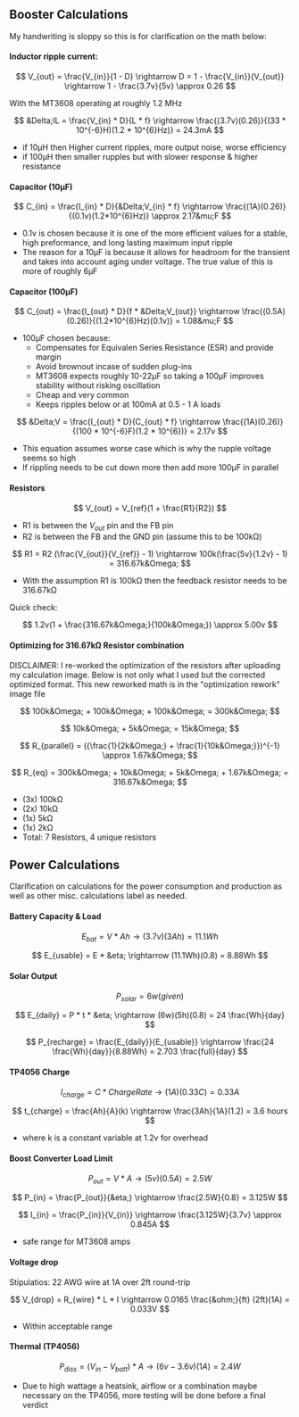 
## Booster Calculations
My handwriting is sloppy so this is for clarification on the math below:

#### Inductor ripple current:
$$
V_{out} = \frac{V_{in}}{1 - D} \rightarrow D = 1 - \frac{V_{in}}{V_{out}} \rightarrow 1 - \frac{3.7v}{5v} \approx 0.26
$$

With the MT3608 operating at roughly 1.2 MHz

$$
&Delta;IL = \frac{V_{in} * D}{L * f} \rightarrow \frac{(3.7v)(0.26)}{(33 * 10^{-6}H)(1.2 * 10^{6}Hz)} = 24.3mA
$$

 * if 10&mu;H then Higher current ripples, more output noise, worse efficiency
 * if 100&mu;H then smaller rupples but with slower response & higher resistance

#### Capacitor (10&mu;F)
$$
C_{in} = \frac{I_{in} * D}{&Delta;V_{in} * f} \rightarrow \frac{(1A)(0.26)}{(0.1v)(1.2*10^{6}Hz)} \approx 2.17&mu;F
$$
 * 0.1v is chosen because it is one of the more efficient values for a stable, high preformance, and long lasting maximum input ripple
 * The reason for a 10&mu;F is because it allows for headroom for the transient and takes into account aging under voltage. The true value of this is more of roughly 6&mu;F

#### Capacitor (100&mu;F)
$$
C_{out} = \frac{I_{out} * D}{f * &Delta;V_{out}} \rightarrow \frac{(0.5A)(0.26)}{(1.2*10^{6}Hz)(0.1v)} = 1.08&mu;F
$$
 * 100&mu;F chosen because:
   * Compensates for Equivalen Series Resistance (ESR) and provide margin
   * Avoid brownout incase of sudden plug-ins
   * MT3608 expects roughly 10-22&mu;F so taking a 100&mu;F improves stability without risking oscillation
   * Cheap and very common
   * Keeps ripples below or at 100mA at 0.5 - 1 A loads

$$
&Delta;V = \frac{I_{out} * D}{C_{out} * f} \rightarrow \frac{(1A)(0.26)}{(100 * 10^{-6}F)(1.2 * 10^{6})} = 2.17v
$$
 * This equation assumes worse case which is why the rupple voltage seems so high
 * If rippling needs to be cut down more then add more 100&mu;F in parallel

#### Resistors
$$
V_{out} = V_{ref}(1 + \frac{R1}{R2})
$$
 * R1 is between the $V_{out}$ pin and the FB pin
 * R2 is between the FB and the GND pin (assume this to be 100k&Omega;)

$$
R1 = R2 (\frac{V_{out}}{V_{ref}} - 1) \rightarrow 100k(\frac{5v}{1.2v} - 1) = 316.67k&Omega;
$$

 * With the assumption R1 is 100k&Omega; then the feedback resistor needs to be 316.67k&Omega;

Quick check:

$$
1.2v(1 + \frac{316.67k&Omega;}{100k&Omega;}) \approx 5.00v
$$

#### Optimizing for 316.67k&Omega; Resistor combination
DISCLAIMER: I re-worked the optimization of the resistors after uploading my calculation image. Below is not only what I used but the corrected optimized format. This new reworked math is in the "optimization rework" image file

$$
100k&Omega; + 100k&Omega; + 100k&Omega; = 300k&Omega;
$$

$$
10k&Omega; + 5k&Omega; = 15k&Omega;
$$

$$
R_{parallel} = ({\frac{1}{2k&Omega;} + \frac{1}{10k&Omega;}})^{-1} \approx 1.67k&Omega;
$$

$$
R_{eq} = 300k&Omega; + 10k&Omega; + 5k&Omega; + 1.67k&Omega; = 316.67k&Omega;
$$


 * (3x) 100k&Omega;
 * (2x) 10k&Omega;
 * (1x) 5k&Omega;
 * (1x) 2k&Omega;
 * Total: 7 Resistors, 4 unique resistors




## Power Calculations
Clarification on calculations for the power consumption and production as well as other misc. calculations label as needed.

#### Battery Capacity & Load
$$
E_{bat} = V * Ah \rightarrow (3.7v)(3Ah) = 11.1Wh
$$

$$
E_{usable} = E * &eta; \rightarrow (11.1Wh)(0.8) = 8.88Wh
$$

#### Solar Output
$$
P_{solar} = 6w (given)
$$

$$
E_{daily} = P * t * &eta; \rightarrow (6w)(5h)(0.8) = 24 \frac{Wh}{day} 
$$

$$
P_{recharge} = \frac{E_{daily}}{E_{usable}} \rightarrow \frac{24 \frac{Wh}{day}}{8.88Wh} = 2.703 \frac{full}{day}
$$

#### TP4056 Charge
$$
I_{charge} = C * Charge Rate \rightarrow (1A)(0.33C) = 0.33A
$$

$$
t_{charge} = \frac{Ah}{A}(k) \rightarrow \frac{3Ah}{1A}(1.2) = 3.6 hours
$$
 * where k is a constant variable at 1.2v for overhead

#### Boost Converter Load Limit
$$
P_{out} = V * A \rightarrow (5v)(0.5A) = 2.5W
$$

$$
P_{in} = \frac{P_{out}}{&eta;} \rightarrow \frac{2.5W}{0.8} = 3.125W
$$

$$
I_{in} = \frac{P_{in}}{V_{in}} \rightarrow \frac{3.125W}{3.7v} \approx 0.845A
$$
 * safe range for MT3608 amps

#### Voltage drop
Stipulatios: 22 AWG wire at 1A over 2ft round-trip

$$
V_{drop} = R_{wire} * L * I \rightarrow 0.0165 \frac{&ohm;}{ft} (2ft)(1A) = 0.033V
$$

* Within acceptable range

#### Thermal (TP4056)

$$
P_{diss} = (V_{in} - V_{batt}) * A \rightarrow (6v - 3.6v)(1A) = 2.4W
$$

 * Due to high wattage a heatsink, airflow or a combination maybe necessary on the TP4056, more testing will be done before a final verdict




